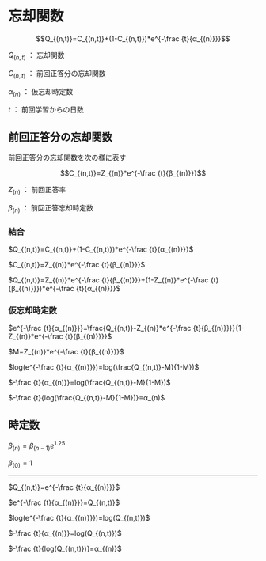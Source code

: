 # 忘却関数

$$Q_{(n,t)}=C_{(n,t)}+(1-C_{(n,t)})*e^{-\frac {t}{α_{(n)}}}$$

$Q_{(n,t)}$ ： 忘却関数

$C_{(n,t)}$ ： 前回正答分の忘却関数

$α_{(n)}$ ： 仮忘却時定数

$t$ ： 前回学習からの日数

## 前回正答分の忘却関数

前回正答分の忘却関数を次の様に表す

$$C_{(n,t)}=Z_{(n)}*e^{-\frac {t}{β_{(n)}}}$$

$Z_{(n)}$ ： 前回正答率

$β_{(n)}$ ： 前回正答忘却時定数

### 結合

$Q_{(n,t)}=C_{(n,t)}+(1-C_{(n,t)})*e^{-\frac {t}{α_{(n)}}}$

$C_{(n,t)}=Z_{(n)}*e^{-\frac {t}{β_{(n)}}}$

$Q_{(n,t)}=Z_{(n)}*e^{-\frac {t}{β_{(n)}}}+(1-Z_{(n)}*e^{-\frac {t}{β_{(n)}}})*e^{-\frac {t}{α_{(n)}}}$

### 仮忘却時定数

$e^{-\frac {t}{α_{(n)}}}=\frac{Q_{(n,t)}-Z_{(n)}*e^{-\frac {t}{β_{(n)}}}}{1-Z_{(n)}*e^{-\frac {t}{β_{(n)}}}}$

$M=Z_{(n)}*e^{-\frac {t}{β_{(n)}}}$

$log(e^{-\frac {t}{α_{(n)}}})=log(\frac{Q_{(n,t)}-M}{1-M})$

$-\frac {t}{α_{(n)}}=log(\frac{Q_{(n,t)}-M}{1-M})$

$-\frac {t}{log(\frac{Q_{(n,t)}-M}{1-M})}=α_(n)$

## 時定数

$β_{(n)}=β_{(n-1)}e^{1.25}$

$β_{(0)}=1$

---

$Q_{(n,t)}=e^{-\frac {t}{α_{(n)}}}$

$e^{-\frac {t}{α_{(n)}}}=Q_{(n,t)}$

$log(e^{-\frac {t}{α_{(n)}}})=log(Q_{(n,t)})$

$-\frac {t}{α_{(n)}}=log(Q_{(n,t)})$

$-\frac {t}{log(Q_{(n,t)})}=α_{(n)}$
